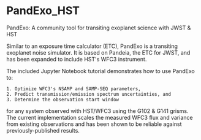 # PandExo_HST
PandExo: A community tool for transiting exoplanet science with JWST & HST

Similar to an exposure time calculator (ETC), PandExo is a transiting exoplanet noise simulator. It is based on Pandeia, the ETC for JWST, and has been expanded to include HST's WFC3 instrument.

The included Jupyter Notebook tutorial demonstrates how to use PandExo to:

    1. Optimize WFC3's NSAMP and SAMP-SEQ parameters,
    2. Predict transmission/emission spectrum uncertainties, and
    3. Determine the observation start window
    
for any system observed with HST/WFC3 using the G102 & G141 grisms. The current implementation scales the measured WFC3 flux and variance from existing observations and has been shown to be reliable against previously-published results.

